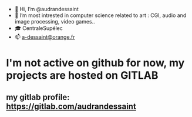 - 👋 Hi, I’m @audrandessaint
- 👀 I’m most intrested in computer science related to art : CGI, audio and image processing, video games..
- 🎓 CentraleSupélec
- 📫 a-dessaint@orange.fr

# I'm not active on github for now, my projects are hosted on GITLAB 
## my gitlab profile: https://gitlab.com/audrandessaint

<!---
audrandessaint/audrandessaint is a ✨ special ✨ repository because its `README.md` (this file) appears on your GitHub profile.
You can click the Preview link to take a look at your changes.
--->
